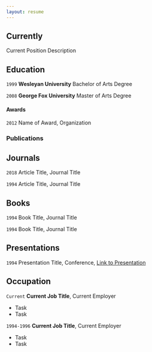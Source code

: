 ```yaml
---
layout: resume
---
```

## Currently

Current Position Description

## Education

`1999`
__Wesleyan University__
Bachelor of Arts Degree

`2008`
__George Fox University__
Master of Arts Degree  

#### Awards

`2012`
Name of Award, Organization 

### Publications

<!-- A list is also available [online](https://scholar.google.co.uk/citations?user=LTOTl0YAAAAJ) -->

## Journals

`2018`
Article Title, Journal Title

`1994`
Article Title, Journal Title

## Books

`1994`
Book Title, Journal Title

`1994`
Book Title, Journal Title


## Presentations

`1994`
Presentation Title, Conference, <a href="https://MyWebsite.tld/presentation1">Link to Presentation</a>


## Occupation

`Current`
__Current Job Title__, Current Employer 

- Task
- Task

`1994-1996`
__Current Job Title__, Current Employer 

- Task
- Task



<!-- ### Footer

Last updated: May 2018 -->


